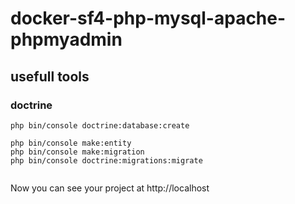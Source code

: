 # docker-sf4-php-mysql-apache-phpmyadmin

## usefull tools
### doctrine
```
php bin/console doctrine:database:create
 
php bin/console make:entity
php bin/console make:migration
php bin/console doctrine:migrations:migrate


```

Now you can see your project at http://localhost

